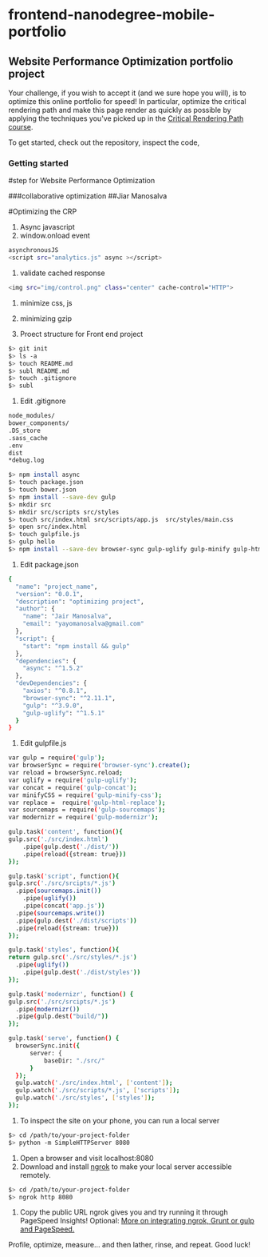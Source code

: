 frontend-nanodegree-mobile-portfolio
====================================

## Website Performance Optimization portfolio project

Your challenge, if you wish to accept it (and we sure hope you will), is to optimize this online portfolio for speed! In particular, optimize the critical rendering path and make this page render as quickly as possible by applying the techniques you've picked up in the [Critical Rendering Path course](https://www.udacity.com/course/ud884).

To get started, check out the repository, inspect the code,

### Getting started

#step for Website Performance Optimization

###collaborative optimization
##Jiar Manosalva

#Optimizing the CRP

1. Async javascript
1. window.onload event

  ```bash
  asynchronousJS
  <script src="analytics.js" async ></script>
  ```
1. validate cached response

  ```bash
  <img src="img/control.png" class="center" cache-control="HTTP">
  ```
1. minimize css, js
1. minimizing gzip

1. Proect structure for Front end project


  ```bash
  $> git init
  $> ls -a
  $> touch README.md
  $> subl README.md
  $> touch .gitignore
  $> subl
  ```
1. Edit .gitignore

  ```bash
  node_modules/
  bower_components/
  .DS_store
  .sass_cache
  .env
  dist
  *debug.log
  ```

  ```bash
  $> npm install async
  $> touch package.json
  $> touch bower.json
  $> npm install --save-dev gulp
  $> mkdir src
  $> mkdir src/scripts src/styles
  $> touch src/index.html src/scripts/app.js  src/styles/main.css
  $> open src/index.html
  $> touch gulpfile.js
  $> gulp hello
  $> npm install --save-dev browser-sync gulp-uglify gulp-minify gulp-html-replace gulp-sourcemaps
  ```
1. Edit package.json

  ```bash
  {
    "name": "project_name",
    "version": "0.0.1",
    "description": "optimizing project",
    "author": {
      "name": "Jair Manosalva",
      "email": "yayomanosalva@gmail.com"
    },
    "script": {
      "start": "npm install && gulp"
    },
    "dependencies": {
      "async": "^1.5.2"
    },
    "devDependencies": {
      "axios": "^0.8.1",
      "browser-sync": "^2.11.1",
      "gulp": "^3.9.0",
      "gulp-uglify": "^1.5.1"
    }
  }
  ```

1. Edit gulpfile.js

  ```bash
  var gulp = require('gulp');
var browserSync = require('browser-sync').create();
var reload = browserSync.reload;
var uglify = require('gulp-uglify');
var concat = require('gulp-concat');
var minifyCSS = require('gulp-minify-css');
var replace =  require('gulp-html-replace');
var sourcemaps = require('gulp-sourcemaps');
var modernizr = require('gulp-modernizr');

gulp.task('content', function(){
  gulp.src('./src/index.html')
      .pipe(gulp.dest('./dist/'))
      .pipe(reload({stream: true}))
});

gulp.task('script', function(){
  gulp.src('./src/srcipts/*.js')
    .pipe(sourcemaps.init())
      .pipe(uglify())
      .pipe(concat('app.js'))
    .pipe(sourcemaps.write())
    .pipe(gulp.dest('./dist/scripts'))
    .pipe(reload({stream: true}))
});

gulp.task('styles', function(){
  return gulp.src('./src/styles/*.js')
    .pipe(uglify())
      .pipe(gulp.dest('./dist/styles'))
});

gulp.task('modernizr', function() {
  gulp.src('./src/srcipts/*.js')
    .pipe(modernizr())
    .pipe(gulp.dest("build/"))
});

gulp.task('serve', function() {
    browserSync.init({
        server: {
            baseDir: "./src/"
        }
    });
    gulp.watch('./src/index.html', ['content']);
    gulp.watch('./src/scripts/*.js', ['scripts']);
    gulp.watch('./src/styles', ['styles']);
});
  ```

1. To inspect the site on your phone, you can run a local server

  ```bash
  $> cd /path/to/your-project-folder
  $> python -m SimpleHTTPServer 8080
  ```

1. Open a browser and visit localhost:8080
1. Download and install [ngrok](https://ngrok.com/) to make your local server accessible remotely.

  ``` bash
  $> cd /path/to/your-project-folder
  $> ngrok http 8080
  ```

1. Copy the public URL ngrok gives you and try running it through PageSpeed Insights! Optional: [More on integrating ngrok, Grunt or gulp and PageSpeed.](http://www.jamescryer.com/2014/06/12/grunt-pagespeed-and-ngrok-locally-testing/)

Profile, optimize, measure... and then lather, rinse, and repeat. Good luck!

